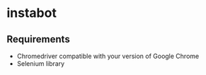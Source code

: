 # instabot

## Requirements
- Chromedriver compatible with your version of Google Chrome
- Selenium library

